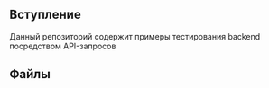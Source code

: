 Вступление
------------
Данный репозиторий содержит примеры тестирования backend посредством API-запросов

Файлы
-----

